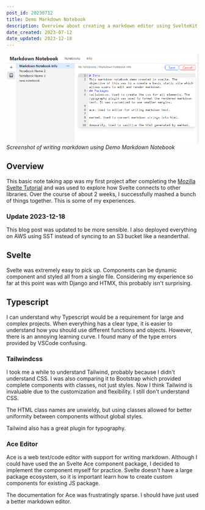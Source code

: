 ```yaml
---
post_id: 20230712
title: Demo Markdown Notebook
description: Overview about creating a markdown editor using SvelteKit
date_created: 2023-07-12
date_updated: 2023-12-18
---
```

![demo markdown notebook screenshot](/static/content/images/blog/20230712_markdown_notebook.png)
*Screenshot of writing markdown using Demo Markdown Notebook*

## Overview

This basic note taking app was my first project after completing the [Mozilla Svelte Tutorial](https://developer.mozilla.org/en-US/docs/Learn/Tools_and_testing/Client-side_JavaScript_frameworks/Svelte_getting_started) and was used to explore how Svelte connects to other libraries. Over the course of about 2 weeks, I successfully mashed a bunch of things together. This is some of my experiences.

### Update 2023-12-18

This blog post was updated to be more sensible. I also deployed everything on AWS using SST instead of syncing to an S3 bucket like a neanderthal.

## Svelte

Svelte was extremely easy to pick up. Components can be dynamic component and styled all from a single file. Considering my experience so far at this point was with Django and HTMX, this probably isn't surprising.

## Typescript

I can understand why Typescript would be a requirement for large and complex projects. When everything has a clear type, it is easier to understand how you should use different functions and objects. However, there is an annoying learning curve. I found many of the type errors provided by VSCode confusing.

### Tailwindcss

I took me a while to understand Tailwind, probably because I didn't understand CSS.  I was also comparing it to Bootstrap which provided complete components with classes, not just styles. Now I think Tailwind is invaluable due to the customization and flexibility. I still don't understand CSS.

The HTML class names are unwieldy, but using classes allowed for better uniformity between components without  global styles.

Tailwind also has a great plugin for typography.

### Ace Editor

Ace is a web text/code editor with support for writing markdown. Although I could have used the an Svelte Ace component package, I decided to implement the component myself for practice. Svelte doesn't have a large package ecosystem, so it is important learn how to create custom components for existing JS package.

The documentation for Ace was frustratingly sparse. I should have just used a better  markdown editor.